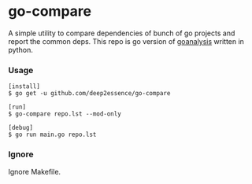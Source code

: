 # go-compare
A simple utility to compare dependencies of bunch of go projects and report the common deps. This repo is go version of [goanalysis](github.com/deep2essence/goanalysis) written in python.
### Usage
```
[install]
$ go get -u github.com/deep2essence/go-compare

[run]
$ go-compare repo.lst --mod-only

[debug]
$ go run main.go repo.lst
```
### Ignore
Ignore Makefile.

